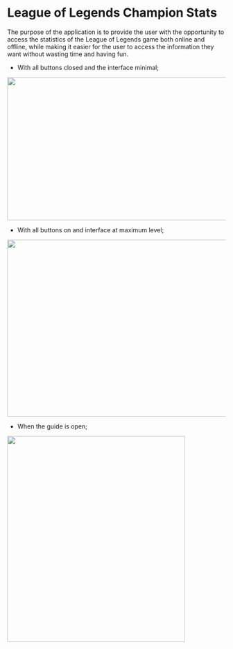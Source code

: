 # **League of Legends Champion Stats**



The purpose of the application is to provide the user with the opportunity to access the statistics of the League of Legends game both online and offline, while making it easier for the user to access the information they want without wasting time and having fun.

* With all buttons closed and the interface minimal;

<img src='https://github.com/Abdullahtsn/lol_stats/assets/148520915/e402930a-97f6-4e0f-89cd-191aab0e4344=804x441' width='602' height='330'>

* With all buttons on and interface at maximum level;

<img src='https://github.com/Abdullahtsn/lol_stats/assets/148520915/a5ed3995-2b7f-48e3-97ed-57c937fd5405' width='834' height='408'>


* When the guide is open;

<img src='https://github.com/Abdullahtsn/lol_stats/assets/148520915/6e07a581-463f-4133-a179-2452f33e8928' width='410' height='475'>
